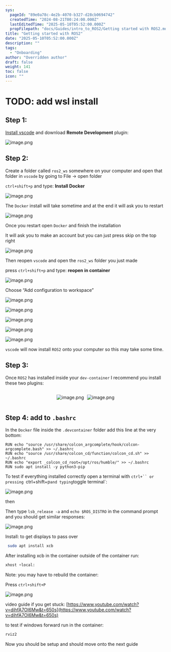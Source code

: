 ```yaml
---
sys:
  pageId: "89e0a78c-4e2b-4070-b327-d28cb0694742"
  createdTime: "2024-08-21T00:24:00.000Z"
  lastEditedTime: "2025-05-10T05:52:00.000Z"
  propFilepath: "docs/Guides/intro_to_ROS2/Getting started with ROS2.md"
title: "Getting started with ROS2"
date: "2025-05-10T05:52:00.000Z"
description: ""
tags:
  - "Onboarding"
author: "Overridden author"
draft: false
weight: 141
toc: false
icon: ""
---
```


# TODO: add wsl install

## Step 1:

[Install vscode](https://code.visualstudio.com/download) and download **Remote Development** plugin:

![image.png](https://prod-files-secure.s3.us-west-2.amazonaws.com/d518164a-d88e-44d1-a4ee-3adb3bd8bce0/efb52993-1881-4a40-b95e-6f020334f022/image.png?X-Amz-Algorithm=AWS4-HMAC-SHA256&X-Amz-Content-Sha256=UNSIGNED-PAYLOAD&X-Amz-Credential=ASIAZI2LB466RWSOBNFE%2F20250530%2Fus-west-2%2Fs3%2Faws4_request&X-Amz-Date=20250530T050953Z&X-Amz-Expires=3600&X-Amz-Security-Token=IQoJb3JpZ2luX2VjENT%2F%2F%2F%2F%2F%2F%2F%2F%2F%2FwEaCXVzLXdlc3QtMiJHMEUCIFivUjNTrCh8j299YGWwrw2MjlLpTl8BJSCRgntedhpzAiEAgLLOOaUBpgDcJI8YRve1b5NGSDAKO8wOBP33tyt2Nm4qiAQInf%2F%2F%2F%2F%2F%2F%2F%2F%2F%2FARAAGgw2Mzc0MjMxODM4MDUiDOc%2BKVWhJi6ffgDpGircA7jzuGJQ9%2FWRV6GZuCpkMN4K53UuPHCXc8uA46huK37Hla2u9%2FLhqI2BdYTtgicvTyQloQCKqp6uuG1PZqHWfASQnQyqMktO8nmTEGKGrwfSTFu3Em6uKFyKQ5tyN3WKLtHbUgwA0bQhCHSxygHwFgbv4JmRELUYjTyF4LOLDlibyuvmr%2BwCSBHie%2FzqolfUG6Dd%2BLhQcSZ2sjdqyL7LQI7b5l24IGtml%2BE6x%2BqBIsTgnSS3hBCReWZbtANBQ1HpgggJH0m5AAgKLVNpsEOKrxcvJp%2F0%2B7jsX2tUR0pO0uO3TFkiqKbIWV8jrFekkjyNOo7CrrhW0oisCXzLUabWyGCxUzG%2BxxgPcn9aHS3L8oGSxKqS4IuTFl%2ByiH1q46eKU%2FnFMGszgk3lw31TlHY1Tvw6ca9Etwl6eddbCCAdSL7Nkwrx0F8Yfz5gCCUcIbFSNmYVzirXLYN28srOuCfJiNVCcwrhY08fzKSrGKXT6jZWxQ3eXV9ugCVaFea1DZaPW5PMFh9jCdNhUzslo%2FZ0dFQ7uUTaD%2BWb7q3lbw2Lp7ngo5MYFdrIVco7STD0X2Wwf8gQVaq8fA%2FR4D1AbE0b8k6ujaONI1g64cjomyd6VJLZxr%2Bkd1anCaRWzBLZMMTd5MEGOqUBvTbWzEzq3vDyB3%2B8OCsZwub%2BK1wOOBiE8yvA8enIXZEnr%2B27n%2Ff3J4Gsq%2F9Kp9RfA%2B4JzXmgEdr61yBhBgiilXvLRv%2F1%2FqfszVLh2KpD0kg9T5C3w2UVzog3J2UQKeTr5e%2F%2BtTfNdhvwFaAcCeljZwUL3wU6kfMt438SUWKPFKyCfzPJVvsg4lyFDuSRD90VTtj1SD0ycDg9CXnCntU3s%2BdU6hR3&X-Amz-Signature=c7ed8e5cb9bad6137455f8d03ec9eaf3dbb730dd3a9936f53884e8a204b81979&X-Amz-SignedHeaders=host&x-id=GetObject)

## Step 2:

Create a folder called `ros2_ws` somewhere on your computer and open that folder in `vscode` by going to File → open folder 

`ctrl+shift+p` and type: **Install Docker**

![image.png](https://prod-files-secure.s3.us-west-2.amazonaws.com/d518164a-d88e-44d1-a4ee-3adb3bd8bce0/2269dc0e-1cd5-47ff-bceb-c04ad9b2eab0/image.png?X-Amz-Algorithm=AWS4-HMAC-SHA256&X-Amz-Content-Sha256=UNSIGNED-PAYLOAD&X-Amz-Credential=ASIAZI2LB466RWSOBNFE%2F20250530%2Fus-west-2%2Fs3%2Faws4_request&X-Amz-Date=20250530T050953Z&X-Amz-Expires=3600&X-Amz-Security-Token=IQoJb3JpZ2luX2VjENT%2F%2F%2F%2F%2F%2F%2F%2F%2F%2FwEaCXVzLXdlc3QtMiJHMEUCIFivUjNTrCh8j299YGWwrw2MjlLpTl8BJSCRgntedhpzAiEAgLLOOaUBpgDcJI8YRve1b5NGSDAKO8wOBP33tyt2Nm4qiAQInf%2F%2F%2F%2F%2F%2F%2F%2F%2F%2FARAAGgw2Mzc0MjMxODM4MDUiDOc%2BKVWhJi6ffgDpGircA7jzuGJQ9%2FWRV6GZuCpkMN4K53UuPHCXc8uA46huK37Hla2u9%2FLhqI2BdYTtgicvTyQloQCKqp6uuG1PZqHWfASQnQyqMktO8nmTEGKGrwfSTFu3Em6uKFyKQ5tyN3WKLtHbUgwA0bQhCHSxygHwFgbv4JmRELUYjTyF4LOLDlibyuvmr%2BwCSBHie%2FzqolfUG6Dd%2BLhQcSZ2sjdqyL7LQI7b5l24IGtml%2BE6x%2BqBIsTgnSS3hBCReWZbtANBQ1HpgggJH0m5AAgKLVNpsEOKrxcvJp%2F0%2B7jsX2tUR0pO0uO3TFkiqKbIWV8jrFekkjyNOo7CrrhW0oisCXzLUabWyGCxUzG%2BxxgPcn9aHS3L8oGSxKqS4IuTFl%2ByiH1q46eKU%2FnFMGszgk3lw31TlHY1Tvw6ca9Etwl6eddbCCAdSL7Nkwrx0F8Yfz5gCCUcIbFSNmYVzirXLYN28srOuCfJiNVCcwrhY08fzKSrGKXT6jZWxQ3eXV9ugCVaFea1DZaPW5PMFh9jCdNhUzslo%2FZ0dFQ7uUTaD%2BWb7q3lbw2Lp7ngo5MYFdrIVco7STD0X2Wwf8gQVaq8fA%2FR4D1AbE0b8k6ujaONI1g64cjomyd6VJLZxr%2Bkd1anCaRWzBLZMMTd5MEGOqUBvTbWzEzq3vDyB3%2B8OCsZwub%2BK1wOOBiE8yvA8enIXZEnr%2B27n%2Ff3J4Gsq%2F9Kp9RfA%2B4JzXmgEdr61yBhBgiilXvLRv%2F1%2FqfszVLh2KpD0kg9T5C3w2UVzog3J2UQKeTr5e%2F%2BtTfNdhvwFaAcCeljZwUL3wU6kfMt438SUWKPFKyCfzPJVvsg4lyFDuSRD90VTtj1SD0ycDg9CXnCntU3s%2BdU6hR3&X-Amz-Signature=3b60a1d2e9ec8f9f5760e70c6e2bd65fba42a1a5db65cbd30d516ea491a3da28&X-Amz-SignedHeaders=host&x-id=GetObject)

The `Docker` install will take sometime and at the end it will ask you to restart

![image.png](https://prod-files-secure.s3.us-west-2.amazonaws.com/d518164a-d88e-44d1-a4ee-3adb3bd8bce0/ed233f78-be33-4b1f-b89c-9c346c0e961e/image.png?X-Amz-Algorithm=AWS4-HMAC-SHA256&X-Amz-Content-Sha256=UNSIGNED-PAYLOAD&X-Amz-Credential=ASIAZI2LB466RWSOBNFE%2F20250530%2Fus-west-2%2Fs3%2Faws4_request&X-Amz-Date=20250530T050953Z&X-Amz-Expires=3600&X-Amz-Security-Token=IQoJb3JpZ2luX2VjENT%2F%2F%2F%2F%2F%2F%2F%2F%2F%2FwEaCXVzLXdlc3QtMiJHMEUCIFivUjNTrCh8j299YGWwrw2MjlLpTl8BJSCRgntedhpzAiEAgLLOOaUBpgDcJI8YRve1b5NGSDAKO8wOBP33tyt2Nm4qiAQInf%2F%2F%2F%2F%2F%2F%2F%2F%2F%2FARAAGgw2Mzc0MjMxODM4MDUiDOc%2BKVWhJi6ffgDpGircA7jzuGJQ9%2FWRV6GZuCpkMN4K53UuPHCXc8uA46huK37Hla2u9%2FLhqI2BdYTtgicvTyQloQCKqp6uuG1PZqHWfASQnQyqMktO8nmTEGKGrwfSTFu3Em6uKFyKQ5tyN3WKLtHbUgwA0bQhCHSxygHwFgbv4JmRELUYjTyF4LOLDlibyuvmr%2BwCSBHie%2FzqolfUG6Dd%2BLhQcSZ2sjdqyL7LQI7b5l24IGtml%2BE6x%2BqBIsTgnSS3hBCReWZbtANBQ1HpgggJH0m5AAgKLVNpsEOKrxcvJp%2F0%2B7jsX2tUR0pO0uO3TFkiqKbIWV8jrFekkjyNOo7CrrhW0oisCXzLUabWyGCxUzG%2BxxgPcn9aHS3L8oGSxKqS4IuTFl%2ByiH1q46eKU%2FnFMGszgk3lw31TlHY1Tvw6ca9Etwl6eddbCCAdSL7Nkwrx0F8Yfz5gCCUcIbFSNmYVzirXLYN28srOuCfJiNVCcwrhY08fzKSrGKXT6jZWxQ3eXV9ugCVaFea1DZaPW5PMFh9jCdNhUzslo%2FZ0dFQ7uUTaD%2BWb7q3lbw2Lp7ngo5MYFdrIVco7STD0X2Wwf8gQVaq8fA%2FR4D1AbE0b8k6ujaONI1g64cjomyd6VJLZxr%2Bkd1anCaRWzBLZMMTd5MEGOqUBvTbWzEzq3vDyB3%2B8OCsZwub%2BK1wOOBiE8yvA8enIXZEnr%2B27n%2Ff3J4Gsq%2F9Kp9RfA%2B4JzXmgEdr61yBhBgiilXvLRv%2F1%2FqfszVLh2KpD0kg9T5C3w2UVzog3J2UQKeTr5e%2F%2BtTfNdhvwFaAcCeljZwUL3wU6kfMt438SUWKPFKyCfzPJVvsg4lyFDuSRD90VTtj1SD0ycDg9CXnCntU3s%2BdU6hR3&X-Amz-Signature=36df03038ebb676d950cbc189c5adc70f8a0a17c85e2d195f6455dc569b8d5a2&X-Amz-SignedHeaders=host&x-id=GetObject)

Once you restart open `Docker` and finish the installation

It will ask you to make an account but you can just press skip on the top right

![image.png](https://prod-files-secure.s3.us-west-2.amazonaws.com/d518164a-d88e-44d1-a4ee-3adb3bd8bce0/21010ad9-1659-4fd9-9f59-9932a09b2a3d/image.png?X-Amz-Algorithm=AWS4-HMAC-SHA256&X-Amz-Content-Sha256=UNSIGNED-PAYLOAD&X-Amz-Credential=ASIAZI2LB466RWSOBNFE%2F20250530%2Fus-west-2%2Fs3%2Faws4_request&X-Amz-Date=20250530T050953Z&X-Amz-Expires=3600&X-Amz-Security-Token=IQoJb3JpZ2luX2VjENT%2F%2F%2F%2F%2F%2F%2F%2F%2F%2FwEaCXVzLXdlc3QtMiJHMEUCIFivUjNTrCh8j299YGWwrw2MjlLpTl8BJSCRgntedhpzAiEAgLLOOaUBpgDcJI8YRve1b5NGSDAKO8wOBP33tyt2Nm4qiAQInf%2F%2F%2F%2F%2F%2F%2F%2F%2F%2FARAAGgw2Mzc0MjMxODM4MDUiDOc%2BKVWhJi6ffgDpGircA7jzuGJQ9%2FWRV6GZuCpkMN4K53UuPHCXc8uA46huK37Hla2u9%2FLhqI2BdYTtgicvTyQloQCKqp6uuG1PZqHWfASQnQyqMktO8nmTEGKGrwfSTFu3Em6uKFyKQ5tyN3WKLtHbUgwA0bQhCHSxygHwFgbv4JmRELUYjTyF4LOLDlibyuvmr%2BwCSBHie%2FzqolfUG6Dd%2BLhQcSZ2sjdqyL7LQI7b5l24IGtml%2BE6x%2BqBIsTgnSS3hBCReWZbtANBQ1HpgggJH0m5AAgKLVNpsEOKrxcvJp%2F0%2B7jsX2tUR0pO0uO3TFkiqKbIWV8jrFekkjyNOo7CrrhW0oisCXzLUabWyGCxUzG%2BxxgPcn9aHS3L8oGSxKqS4IuTFl%2ByiH1q46eKU%2FnFMGszgk3lw31TlHY1Tvw6ca9Etwl6eddbCCAdSL7Nkwrx0F8Yfz5gCCUcIbFSNmYVzirXLYN28srOuCfJiNVCcwrhY08fzKSrGKXT6jZWxQ3eXV9ugCVaFea1DZaPW5PMFh9jCdNhUzslo%2FZ0dFQ7uUTaD%2BWb7q3lbw2Lp7ngo5MYFdrIVco7STD0X2Wwf8gQVaq8fA%2FR4D1AbE0b8k6ujaONI1g64cjomyd6VJLZxr%2Bkd1anCaRWzBLZMMTd5MEGOqUBvTbWzEzq3vDyB3%2B8OCsZwub%2BK1wOOBiE8yvA8enIXZEnr%2B27n%2Ff3J4Gsq%2F9Kp9RfA%2B4JzXmgEdr61yBhBgiilXvLRv%2F1%2FqfszVLh2KpD0kg9T5C3w2UVzog3J2UQKeTr5e%2F%2BtTfNdhvwFaAcCeljZwUL3wU6kfMt438SUWKPFKyCfzPJVvsg4lyFDuSRD90VTtj1SD0ycDg9CXnCntU3s%2BdU6hR3&X-Amz-Signature=6d8a96f2cb0316ae295777d236e16dac6048411f2790717867eddb5a0a0e0e6f&X-Amz-SignedHeaders=host&x-id=GetObject)

Then reopen `vscode` and open the `ros2_ws` folder you just made

press `ctrl+shift+p` and type: **reopen in container**

![image.png](https://prod-files-secure.s3.us-west-2.amazonaws.com/d518164a-d88e-44d1-a4ee-3adb3bd8bce0/4e93b8c2-41ad-488c-8095-c74205196118/image.png?X-Amz-Algorithm=AWS4-HMAC-SHA256&X-Amz-Content-Sha256=UNSIGNED-PAYLOAD&X-Amz-Credential=ASIAZI2LB466RWSOBNFE%2F20250530%2Fus-west-2%2Fs3%2Faws4_request&X-Amz-Date=20250530T050953Z&X-Amz-Expires=3600&X-Amz-Security-Token=IQoJb3JpZ2luX2VjENT%2F%2F%2F%2F%2F%2F%2F%2F%2F%2FwEaCXVzLXdlc3QtMiJHMEUCIFivUjNTrCh8j299YGWwrw2MjlLpTl8BJSCRgntedhpzAiEAgLLOOaUBpgDcJI8YRve1b5NGSDAKO8wOBP33tyt2Nm4qiAQInf%2F%2F%2F%2F%2F%2F%2F%2F%2F%2FARAAGgw2Mzc0MjMxODM4MDUiDOc%2BKVWhJi6ffgDpGircA7jzuGJQ9%2FWRV6GZuCpkMN4K53UuPHCXc8uA46huK37Hla2u9%2FLhqI2BdYTtgicvTyQloQCKqp6uuG1PZqHWfASQnQyqMktO8nmTEGKGrwfSTFu3Em6uKFyKQ5tyN3WKLtHbUgwA0bQhCHSxygHwFgbv4JmRELUYjTyF4LOLDlibyuvmr%2BwCSBHie%2FzqolfUG6Dd%2BLhQcSZ2sjdqyL7LQI7b5l24IGtml%2BE6x%2BqBIsTgnSS3hBCReWZbtANBQ1HpgggJH0m5AAgKLVNpsEOKrxcvJp%2F0%2B7jsX2tUR0pO0uO3TFkiqKbIWV8jrFekkjyNOo7CrrhW0oisCXzLUabWyGCxUzG%2BxxgPcn9aHS3L8oGSxKqS4IuTFl%2ByiH1q46eKU%2FnFMGszgk3lw31TlHY1Tvw6ca9Etwl6eddbCCAdSL7Nkwrx0F8Yfz5gCCUcIbFSNmYVzirXLYN28srOuCfJiNVCcwrhY08fzKSrGKXT6jZWxQ3eXV9ugCVaFea1DZaPW5PMFh9jCdNhUzslo%2FZ0dFQ7uUTaD%2BWb7q3lbw2Lp7ngo5MYFdrIVco7STD0X2Wwf8gQVaq8fA%2FR4D1AbE0b8k6ujaONI1g64cjomyd6VJLZxr%2Bkd1anCaRWzBLZMMTd5MEGOqUBvTbWzEzq3vDyB3%2B8OCsZwub%2BK1wOOBiE8yvA8enIXZEnr%2B27n%2Ff3J4Gsq%2F9Kp9RfA%2B4JzXmgEdr61yBhBgiilXvLRv%2F1%2FqfszVLh2KpD0kg9T5C3w2UVzog3J2UQKeTr5e%2F%2BtTfNdhvwFaAcCeljZwUL3wU6kfMt438SUWKPFKyCfzPJVvsg4lyFDuSRD90VTtj1SD0ycDg9CXnCntU3s%2BdU6hR3&X-Amz-Signature=e279a81770286abe97cc2b9076a915a75232c5602109aa70531b03761a601386&X-Amz-SignedHeaders=host&x-id=GetObject)

Choose “Add configuration to workspace”

![image.png](https://prod-files-secure.s3.us-west-2.amazonaws.com/d518164a-d88e-44d1-a4ee-3adb3bd8bce0/9560b282-5060-4989-ba37-97e7b2c22476/image.png?X-Amz-Algorithm=AWS4-HMAC-SHA256&X-Amz-Content-Sha256=UNSIGNED-PAYLOAD&X-Amz-Credential=ASIAZI2LB466RWSOBNFE%2F20250530%2Fus-west-2%2Fs3%2Faws4_request&X-Amz-Date=20250530T050953Z&X-Amz-Expires=3600&X-Amz-Security-Token=IQoJb3JpZ2luX2VjENT%2F%2F%2F%2F%2F%2F%2F%2F%2F%2FwEaCXVzLXdlc3QtMiJHMEUCIFivUjNTrCh8j299YGWwrw2MjlLpTl8BJSCRgntedhpzAiEAgLLOOaUBpgDcJI8YRve1b5NGSDAKO8wOBP33tyt2Nm4qiAQInf%2F%2F%2F%2F%2F%2F%2F%2F%2F%2FARAAGgw2Mzc0MjMxODM4MDUiDOc%2BKVWhJi6ffgDpGircA7jzuGJQ9%2FWRV6GZuCpkMN4K53UuPHCXc8uA46huK37Hla2u9%2FLhqI2BdYTtgicvTyQloQCKqp6uuG1PZqHWfASQnQyqMktO8nmTEGKGrwfSTFu3Em6uKFyKQ5tyN3WKLtHbUgwA0bQhCHSxygHwFgbv4JmRELUYjTyF4LOLDlibyuvmr%2BwCSBHie%2FzqolfUG6Dd%2BLhQcSZ2sjdqyL7LQI7b5l24IGtml%2BE6x%2BqBIsTgnSS3hBCReWZbtANBQ1HpgggJH0m5AAgKLVNpsEOKrxcvJp%2F0%2B7jsX2tUR0pO0uO3TFkiqKbIWV8jrFekkjyNOo7CrrhW0oisCXzLUabWyGCxUzG%2BxxgPcn9aHS3L8oGSxKqS4IuTFl%2ByiH1q46eKU%2FnFMGszgk3lw31TlHY1Tvw6ca9Etwl6eddbCCAdSL7Nkwrx0F8Yfz5gCCUcIbFSNmYVzirXLYN28srOuCfJiNVCcwrhY08fzKSrGKXT6jZWxQ3eXV9ugCVaFea1DZaPW5PMFh9jCdNhUzslo%2FZ0dFQ7uUTaD%2BWb7q3lbw2Lp7ngo5MYFdrIVco7STD0X2Wwf8gQVaq8fA%2FR4D1AbE0b8k6ujaONI1g64cjomyd6VJLZxr%2Bkd1anCaRWzBLZMMTd5MEGOqUBvTbWzEzq3vDyB3%2B8OCsZwub%2BK1wOOBiE8yvA8enIXZEnr%2B27n%2Ff3J4Gsq%2F9Kp9RfA%2B4JzXmgEdr61yBhBgiilXvLRv%2F1%2FqfszVLh2KpD0kg9T5C3w2UVzog3J2UQKeTr5e%2F%2BtTfNdhvwFaAcCeljZwUL3wU6kfMt438SUWKPFKyCfzPJVvsg4lyFDuSRD90VTtj1SD0ycDg9CXnCntU3s%2BdU6hR3&X-Amz-Signature=7b88f282e517a899985018d3dda0e4fc01f7358c18067466a116d91a4926ce89&X-Amz-SignedHeaders=host&x-id=GetObject)

![image.png](https://prod-files-secure.s3.us-west-2.amazonaws.com/d518164a-d88e-44d1-a4ee-3adb3bd8bce0/2ee63f81-886b-48e8-a553-dc6e5eac99e4/image.png?X-Amz-Algorithm=AWS4-HMAC-SHA256&X-Amz-Content-Sha256=UNSIGNED-PAYLOAD&X-Amz-Credential=ASIAZI2LB466RWSOBNFE%2F20250530%2Fus-west-2%2Fs3%2Faws4_request&X-Amz-Date=20250530T050953Z&X-Amz-Expires=3600&X-Amz-Security-Token=IQoJb3JpZ2luX2VjENT%2F%2F%2F%2F%2F%2F%2F%2F%2F%2FwEaCXVzLXdlc3QtMiJHMEUCIFivUjNTrCh8j299YGWwrw2MjlLpTl8BJSCRgntedhpzAiEAgLLOOaUBpgDcJI8YRve1b5NGSDAKO8wOBP33tyt2Nm4qiAQInf%2F%2F%2F%2F%2F%2F%2F%2F%2F%2FARAAGgw2Mzc0MjMxODM4MDUiDOc%2BKVWhJi6ffgDpGircA7jzuGJQ9%2FWRV6GZuCpkMN4K53UuPHCXc8uA46huK37Hla2u9%2FLhqI2BdYTtgicvTyQloQCKqp6uuG1PZqHWfASQnQyqMktO8nmTEGKGrwfSTFu3Em6uKFyKQ5tyN3WKLtHbUgwA0bQhCHSxygHwFgbv4JmRELUYjTyF4LOLDlibyuvmr%2BwCSBHie%2FzqolfUG6Dd%2BLhQcSZ2sjdqyL7LQI7b5l24IGtml%2BE6x%2BqBIsTgnSS3hBCReWZbtANBQ1HpgggJH0m5AAgKLVNpsEOKrxcvJp%2F0%2B7jsX2tUR0pO0uO3TFkiqKbIWV8jrFekkjyNOo7CrrhW0oisCXzLUabWyGCxUzG%2BxxgPcn9aHS3L8oGSxKqS4IuTFl%2ByiH1q46eKU%2FnFMGszgk3lw31TlHY1Tvw6ca9Etwl6eddbCCAdSL7Nkwrx0F8Yfz5gCCUcIbFSNmYVzirXLYN28srOuCfJiNVCcwrhY08fzKSrGKXT6jZWxQ3eXV9ugCVaFea1DZaPW5PMFh9jCdNhUzslo%2FZ0dFQ7uUTaD%2BWb7q3lbw2Lp7ngo5MYFdrIVco7STD0X2Wwf8gQVaq8fA%2FR4D1AbE0b8k6ujaONI1g64cjomyd6VJLZxr%2Bkd1anCaRWzBLZMMTd5MEGOqUBvTbWzEzq3vDyB3%2B8OCsZwub%2BK1wOOBiE8yvA8enIXZEnr%2B27n%2Ff3J4Gsq%2F9Kp9RfA%2B4JzXmgEdr61yBhBgiilXvLRv%2F1%2FqfszVLh2KpD0kg9T5C3w2UVzog3J2UQKeTr5e%2F%2BtTfNdhvwFaAcCeljZwUL3wU6kfMt438SUWKPFKyCfzPJVvsg4lyFDuSRD90VTtj1SD0ycDg9CXnCntU3s%2BdU6hR3&X-Amz-Signature=b7c3e80f3c53f3a0b1f37e366e1069dc8e25d9239dfe5de92853d3aaf434178f&X-Amz-SignedHeaders=host&x-id=GetObject)

![image.png](https://prod-files-secure.s3.us-west-2.amazonaws.com/d518164a-d88e-44d1-a4ee-3adb3bd8bce0/ae1580b2-b048-407e-aed9-b584224a7a04/image.png?X-Amz-Algorithm=AWS4-HMAC-SHA256&X-Amz-Content-Sha256=UNSIGNED-PAYLOAD&X-Amz-Credential=ASIAZI2LB466RWSOBNFE%2F20250530%2Fus-west-2%2Fs3%2Faws4_request&X-Amz-Date=20250530T050953Z&X-Amz-Expires=3600&X-Amz-Security-Token=IQoJb3JpZ2luX2VjENT%2F%2F%2F%2F%2F%2F%2F%2F%2F%2FwEaCXVzLXdlc3QtMiJHMEUCIFivUjNTrCh8j299YGWwrw2MjlLpTl8BJSCRgntedhpzAiEAgLLOOaUBpgDcJI8YRve1b5NGSDAKO8wOBP33tyt2Nm4qiAQInf%2F%2F%2F%2F%2F%2F%2F%2F%2F%2FARAAGgw2Mzc0MjMxODM4MDUiDOc%2BKVWhJi6ffgDpGircA7jzuGJQ9%2FWRV6GZuCpkMN4K53UuPHCXc8uA46huK37Hla2u9%2FLhqI2BdYTtgicvTyQloQCKqp6uuG1PZqHWfASQnQyqMktO8nmTEGKGrwfSTFu3Em6uKFyKQ5tyN3WKLtHbUgwA0bQhCHSxygHwFgbv4JmRELUYjTyF4LOLDlibyuvmr%2BwCSBHie%2FzqolfUG6Dd%2BLhQcSZ2sjdqyL7LQI7b5l24IGtml%2BE6x%2BqBIsTgnSS3hBCReWZbtANBQ1HpgggJH0m5AAgKLVNpsEOKrxcvJp%2F0%2B7jsX2tUR0pO0uO3TFkiqKbIWV8jrFekkjyNOo7CrrhW0oisCXzLUabWyGCxUzG%2BxxgPcn9aHS3L8oGSxKqS4IuTFl%2ByiH1q46eKU%2FnFMGszgk3lw31TlHY1Tvw6ca9Etwl6eddbCCAdSL7Nkwrx0F8Yfz5gCCUcIbFSNmYVzirXLYN28srOuCfJiNVCcwrhY08fzKSrGKXT6jZWxQ3eXV9ugCVaFea1DZaPW5PMFh9jCdNhUzslo%2FZ0dFQ7uUTaD%2BWb7q3lbw2Lp7ngo5MYFdrIVco7STD0X2Wwf8gQVaq8fA%2FR4D1AbE0b8k6ujaONI1g64cjomyd6VJLZxr%2Bkd1anCaRWzBLZMMTd5MEGOqUBvTbWzEzq3vDyB3%2B8OCsZwub%2BK1wOOBiE8yvA8enIXZEnr%2B27n%2Ff3J4Gsq%2F9Kp9RfA%2B4JzXmgEdr61yBhBgiilXvLRv%2F1%2FqfszVLh2KpD0kg9T5C3w2UVzog3J2UQKeTr5e%2F%2BtTfNdhvwFaAcCeljZwUL3wU6kfMt438SUWKPFKyCfzPJVvsg4lyFDuSRD90VTtj1SD0ycDg9CXnCntU3s%2BdU6hR3&X-Amz-Signature=7fe73c5c9ad143a54f24e2a3e7614c2f4c7c26efa67a29132364e7795680e12d&X-Amz-SignedHeaders=host&x-id=GetObject)

![image.png](https://prod-files-secure.s3.us-west-2.amazonaws.com/d518164a-d88e-44d1-a4ee-3adb3bd8bce0/53255b28-f75e-430f-b9e3-c0ac8577e42b/image.png?X-Amz-Algorithm=AWS4-HMAC-SHA256&X-Amz-Content-Sha256=UNSIGNED-PAYLOAD&X-Amz-Credential=ASIAZI2LB466RWSOBNFE%2F20250530%2Fus-west-2%2Fs3%2Faws4_request&X-Amz-Date=20250530T050953Z&X-Amz-Expires=3600&X-Amz-Security-Token=IQoJb3JpZ2luX2VjENT%2F%2F%2F%2F%2F%2F%2F%2F%2F%2FwEaCXVzLXdlc3QtMiJHMEUCIFivUjNTrCh8j299YGWwrw2MjlLpTl8BJSCRgntedhpzAiEAgLLOOaUBpgDcJI8YRve1b5NGSDAKO8wOBP33tyt2Nm4qiAQInf%2F%2F%2F%2F%2F%2F%2F%2F%2F%2FARAAGgw2Mzc0MjMxODM4MDUiDOc%2BKVWhJi6ffgDpGircA7jzuGJQ9%2FWRV6GZuCpkMN4K53UuPHCXc8uA46huK37Hla2u9%2FLhqI2BdYTtgicvTyQloQCKqp6uuG1PZqHWfASQnQyqMktO8nmTEGKGrwfSTFu3Em6uKFyKQ5tyN3WKLtHbUgwA0bQhCHSxygHwFgbv4JmRELUYjTyF4LOLDlibyuvmr%2BwCSBHie%2FzqolfUG6Dd%2BLhQcSZ2sjdqyL7LQI7b5l24IGtml%2BE6x%2BqBIsTgnSS3hBCReWZbtANBQ1HpgggJH0m5AAgKLVNpsEOKrxcvJp%2F0%2B7jsX2tUR0pO0uO3TFkiqKbIWV8jrFekkjyNOo7CrrhW0oisCXzLUabWyGCxUzG%2BxxgPcn9aHS3L8oGSxKqS4IuTFl%2ByiH1q46eKU%2FnFMGszgk3lw31TlHY1Tvw6ca9Etwl6eddbCCAdSL7Nkwrx0F8Yfz5gCCUcIbFSNmYVzirXLYN28srOuCfJiNVCcwrhY08fzKSrGKXT6jZWxQ3eXV9ugCVaFea1DZaPW5PMFh9jCdNhUzslo%2FZ0dFQ7uUTaD%2BWb7q3lbw2Lp7ngo5MYFdrIVco7STD0X2Wwf8gQVaq8fA%2FR4D1AbE0b8k6ujaONI1g64cjomyd6VJLZxr%2Bkd1anCaRWzBLZMMTd5MEGOqUBvTbWzEzq3vDyB3%2B8OCsZwub%2BK1wOOBiE8yvA8enIXZEnr%2B27n%2Ff3J4Gsq%2F9Kp9RfA%2B4JzXmgEdr61yBhBgiilXvLRv%2F1%2FqfszVLh2KpD0kg9T5C3w2UVzog3J2UQKeTr5e%2F%2BtTfNdhvwFaAcCeljZwUL3wU6kfMt438SUWKPFKyCfzPJVvsg4lyFDuSRD90VTtj1SD0ycDg9CXnCntU3s%2BdU6hR3&X-Amz-Signature=3f1463ae686ac9955cc6ac8dc2d0a7f09bb3232e6cf3ae10fd4f92b620ded235&X-Amz-SignedHeaders=host&x-id=GetObject)

![image.png](https://prod-files-secure.s3.us-west-2.amazonaws.com/d518164a-d88e-44d1-a4ee-3adb3bd8bce0/7c562767-5af9-4ffb-97d1-327bcdf4ee00/image.png?X-Amz-Algorithm=AWS4-HMAC-SHA256&X-Amz-Content-Sha256=UNSIGNED-PAYLOAD&X-Amz-Credential=ASIAZI2LB466RWSOBNFE%2F20250530%2Fus-west-2%2Fs3%2Faws4_request&X-Amz-Date=20250530T050953Z&X-Amz-Expires=3600&X-Amz-Security-Token=IQoJb3JpZ2luX2VjENT%2F%2F%2F%2F%2F%2F%2F%2F%2F%2FwEaCXVzLXdlc3QtMiJHMEUCIFivUjNTrCh8j299YGWwrw2MjlLpTl8BJSCRgntedhpzAiEAgLLOOaUBpgDcJI8YRve1b5NGSDAKO8wOBP33tyt2Nm4qiAQInf%2F%2F%2F%2F%2F%2F%2F%2F%2F%2FARAAGgw2Mzc0MjMxODM4MDUiDOc%2BKVWhJi6ffgDpGircA7jzuGJQ9%2FWRV6GZuCpkMN4K53UuPHCXc8uA46huK37Hla2u9%2FLhqI2BdYTtgicvTyQloQCKqp6uuG1PZqHWfASQnQyqMktO8nmTEGKGrwfSTFu3Em6uKFyKQ5tyN3WKLtHbUgwA0bQhCHSxygHwFgbv4JmRELUYjTyF4LOLDlibyuvmr%2BwCSBHie%2FzqolfUG6Dd%2BLhQcSZ2sjdqyL7LQI7b5l24IGtml%2BE6x%2BqBIsTgnSS3hBCReWZbtANBQ1HpgggJH0m5AAgKLVNpsEOKrxcvJp%2F0%2B7jsX2tUR0pO0uO3TFkiqKbIWV8jrFekkjyNOo7CrrhW0oisCXzLUabWyGCxUzG%2BxxgPcn9aHS3L8oGSxKqS4IuTFl%2ByiH1q46eKU%2FnFMGszgk3lw31TlHY1Tvw6ca9Etwl6eddbCCAdSL7Nkwrx0F8Yfz5gCCUcIbFSNmYVzirXLYN28srOuCfJiNVCcwrhY08fzKSrGKXT6jZWxQ3eXV9ugCVaFea1DZaPW5PMFh9jCdNhUzslo%2FZ0dFQ7uUTaD%2BWb7q3lbw2Lp7ngo5MYFdrIVco7STD0X2Wwf8gQVaq8fA%2FR4D1AbE0b8k6ujaONI1g64cjomyd6VJLZxr%2Bkd1anCaRWzBLZMMTd5MEGOqUBvTbWzEzq3vDyB3%2B8OCsZwub%2BK1wOOBiE8yvA8enIXZEnr%2B27n%2Ff3J4Gsq%2F9Kp9RfA%2B4JzXmgEdr61yBhBgiilXvLRv%2F1%2FqfszVLh2KpD0kg9T5C3w2UVzog3J2UQKeTr5e%2F%2BtTfNdhvwFaAcCeljZwUL3wU6kfMt438SUWKPFKyCfzPJVvsg4lyFDuSRD90VTtj1SD0ycDg9CXnCntU3s%2BdU6hR3&X-Amz-Signature=b3d4f078b7a183d14eff57afc2c92a24002c492278d1c9a20d58885545846c5a&X-Amz-SignedHeaders=host&x-id=GetObject)

`vscode` will now install `ROS2` onto your computer so this may take some time.

## Step 3:

Once `ROS2` has installed inside your `dev-container` I recommend you install these two plugins:

<div style="display: flex;flex-direction: row; column-gap:10px; max-width: 630px;justify-content: center;">
<div>

![image.png](https://prod-files-secure.s3.us-west-2.amazonaws.com/d518164a-d88e-44d1-a4ee-3adb3bd8bce0/3fc3d550-5a54-4ba1-ba6b-faa01cdb7369/image.png?X-Amz-Algorithm=AWS4-HMAC-SHA256&X-Amz-Content-Sha256=UNSIGNED-PAYLOAD&X-Amz-Credential=ASIAZI2LB466Y6UN4FFD%2F20250530%2Fus-west-2%2Fs3%2Faws4_request&X-Amz-Date=20250530T050954Z&X-Amz-Expires=3600&X-Amz-Security-Token=IQoJb3JpZ2luX2VjENT%2F%2F%2F%2F%2F%2F%2F%2F%2F%2FwEaCXVzLXdlc3QtMiJHMEUCIQDqdUgkMfXCWhTtvOU%2B%2FlgI5n30Sjr3MOHDAxEZBdoT0wIgFUyOFRI3cMkFnVNPeMaLwxDly0JvXAT9bzsBShG7e4YqiAQInf%2F%2F%2F%2F%2F%2F%2F%2F%2F%2FARAAGgw2Mzc0MjMxODM4MDUiDHoBDAAh%2For%2BjUUUNircA2BcblnbKQh5bUHOf39Nsoj4b9qLVsHIFdfyYbzDLEXRFwzux6kv4lcL%2FaAQfwS26Lo5pgkGJcRyxMnaiU%2BYpYYnBBNI5KWkrINa7I9DiJCe5QkyLrHlFbNdKmJVjpBzT%2BUYmNYVlMYgFxqBV4rXxd5FGb%2F9UAvMS5IM1iBnGJH8lIHCySy8W1iqhLGwzPF0%2B7VRCNQm5GwRE24V0sdN6P3fv%2BCxIG6LnAGJWsnyGodfIf4TamndBUW6B7%2F5i%2Flj4sZ3RChdYG8WcknLKoiw0%2B7FTgbwiyqCdCIMq4Ng4mIyWP8sQycqcXkJZjv5VvRahHiY%2BAOJQvRn%2Fh%2BbnuUFgf%2FJEcFBP%2BtWnjYZi%2BDSaWIN9n7EBEg9MFnYrH2cVM%2Fzx3cCKPtYBBrRqGxJM67oEj2ImUTtayjzCEaQLja3M%2FDCkwluxDyBKF24Rv9FZUA6WzI65dS%2FMadmK%2FTc9a2%2BpRHK%2FV3cvvf2vChQVgRMKPfEHiyBuPbeOrBw2FdxckskWeneTTKB5mPLU1aHyyXQ6Ta39Mv%2FhNLBa0Qcj4icGQ7GCEbq7s%2F6q%2FLPxZK6ynrnV96sJwdSH9SDQiDl2fMcvFROMsqZ%2BgsU0QnXicqLgYBmkWpCHAfNRqgk%2BdnJMNDe5MEGOqUB3dx%2B4zz2TENd7mGhR9mal7kL2E%2BboqY3QsCjCPY%2BIHH6hYzjnADk09yxsCaGMJj0BNKS8KYEsjrPgj%2BfY8HjzEre%2FsgJCedZrA9rvo9ogsr%2BGloHeo6pNRvXzgam5ucDbehq4EnnNJ6EN0WMO%2B3sD2AKQ%2BDOT5l4lP4ztNclhEBn3qNr82DiifwTd6LS9yiL3ZbQVUtZa8PEsP1mSgBNGPR0Q0fG&X-Amz-Signature=67cea95659eb186500211b2e87a64043ab088dd7cf8a7d569e438690adc5e35b&X-Amz-SignedHeaders=host&x-id=GetObject)

</div>
<div>

![image.png](https://prod-files-secure.s3.us-west-2.amazonaws.com/d518164a-d88e-44d1-a4ee-3adb3bd8bce0/d994cc66-13c2-4093-a5a3-f84cf4601a82/image.png?X-Amz-Algorithm=AWS4-HMAC-SHA256&X-Amz-Content-Sha256=UNSIGNED-PAYLOAD&X-Amz-Credential=ASIAZI2LB466XYVSQNJH%2F20250530%2Fus-west-2%2Fs3%2Faws4_request&X-Amz-Date=20250530T050954Z&X-Amz-Expires=3600&X-Amz-Security-Token=IQoJb3JpZ2luX2VjENT%2F%2F%2F%2F%2F%2F%2F%2F%2F%2FwEaCXVzLXdlc3QtMiJHMEUCIBk%2B2he5TZ%2FTi%2FoFWz6jujIrnL6aDJQj7%2Fg2oG5n4M6mAiEAvWgseM09jh80SKwd3OMSxm1G5Y8IUNwLsckC4%2BKYllUqiAQInf%2F%2F%2F%2F%2F%2F%2F%2F%2F%2FARAAGgw2Mzc0MjMxODM4MDUiDA%2BYVBR3xTV%2BwzrVMSrcA6L0s7FwClV996kGF7yjBGt%2FPqUIbwbEYw1jpcaXTaQrXY8QL%2B4%2FplUCSkE1aUS2v3lu%2FqGJx8QbtIl17wLq%2BQEzLdejkGpNBDHsgT0C4LzBUAQ3iaPNwei3ULL6fIwqUIcVUnoNNjvSgHFSxx%2Fjsu7sl8SDfLkagaO%2B7XaLGvkFZhxmL2DEWdgFsJPgOegH9fUp1Q9qBlSf2jRDI18Q8M%2FPDv2F3g%2Fb1braRupXt4C2USeyJz6cAU782mNnJC0N%2BXrAlATNLB6EsUeVqFdSqIQgx7oyOeAWxh1vgNT5jKMWnythdDHYeRn7QBqt%2Bcd8GJjuQCoNl3dMQgWaxGZoLMklm%2F3h36N0MtXgRscgUqbsbsJltwRje6%2FqNOE50BsssgqConG1V12Fn3CAUPHq4%2FGv6KRB61WefYCRkA6ShAfyqz%2Bz4Aoo4PsUnBBOWbWmGHeW7bpQnOnIkO3YXGXDDm4d4EOlFoW%2FrcXtEe3uU9MDu9AB9k0Pn6q4Z1y%2BsEQBIqMFkABjSIWHx19MmcdyDBltl1MOsdFHxfZF7Lce33J2r66O7ggkEC0QmMnafrmVsP4wkQPZboxMu6L49XOFwyIU%2FHyuoucepcbuBKSWYEye2%2FdhB87A1C9bOdEtMKTe5MEGOqUBPkAKI9Vnhy6ChXVKh26o%2BcoRTJ37kJRRdQuG1UlIo5PHfETivU%2BR6k7G8i8ueejiPqJxfXJWkmM5eLUs68EMOv%2F%2BNc4LT%2BFuPHNSV86eoYdiiI9WrqL0bI8u0tRMzSSt9U7QcqJtB%2F%2B3KJlzqLfX86caDe7eh7e%2F%2FNTAQaWHpwt7Zyy%2BWHPjlR%2Be%2FnvmrPyywH7MTMrDzrPxw5DLeTkQDLqgq0GI&X-Amz-Signature=e84fa0ece60d08dc476ea9609c7979c4123052c8f2d0ec454a26d5fb49bf0d6f&X-Amz-SignedHeaders=host&x-id=GetObject)

</div>
</div>

## Step 4: add to `.bashrc`

In the `Docker` file inside the `.devcontainer` folder add this line at the very bottom: 

```docker
RUN echo "source /usr/share/colcon_argcomplete/hook/colcon-argcomplete.bash" >> ~/.bashrc
RUN echo "source /usr/share/colcon_cd/function/colcon_cd.sh" >> ~/.bashrc
RUN echo "export _colcon_cd_root=/opt/ros/humble/" >> ~/.bashrc
RUN sudo apt install -y python3-pip 
```

To test if everything installed correctly open a terminal with `ctrl+`` or pressing `ctrl+shift+p` and typing `toggle terminal`:

![image.png](https://prod-files-secure.s3.us-west-2.amazonaws.com/d518164a-d88e-44d1-a4ee-3adb3bd8bce0/6a4943d8-b04e-4c02-9a58-775f3384d1a5/image.png?X-Amz-Algorithm=AWS4-HMAC-SHA256&X-Amz-Content-Sha256=UNSIGNED-PAYLOAD&X-Amz-Credential=ASIAZI2LB466RWSOBNFE%2F20250530%2Fus-west-2%2Fs3%2Faws4_request&X-Amz-Date=20250530T050953Z&X-Amz-Expires=3600&X-Amz-Security-Token=IQoJb3JpZ2luX2VjENT%2F%2F%2F%2F%2F%2F%2F%2F%2F%2FwEaCXVzLXdlc3QtMiJHMEUCIFivUjNTrCh8j299YGWwrw2MjlLpTl8BJSCRgntedhpzAiEAgLLOOaUBpgDcJI8YRve1b5NGSDAKO8wOBP33tyt2Nm4qiAQInf%2F%2F%2F%2F%2F%2F%2F%2F%2F%2FARAAGgw2Mzc0MjMxODM4MDUiDOc%2BKVWhJi6ffgDpGircA7jzuGJQ9%2FWRV6GZuCpkMN4K53UuPHCXc8uA46huK37Hla2u9%2FLhqI2BdYTtgicvTyQloQCKqp6uuG1PZqHWfASQnQyqMktO8nmTEGKGrwfSTFu3Em6uKFyKQ5tyN3WKLtHbUgwA0bQhCHSxygHwFgbv4JmRELUYjTyF4LOLDlibyuvmr%2BwCSBHie%2FzqolfUG6Dd%2BLhQcSZ2sjdqyL7LQI7b5l24IGtml%2BE6x%2BqBIsTgnSS3hBCReWZbtANBQ1HpgggJH0m5AAgKLVNpsEOKrxcvJp%2F0%2B7jsX2tUR0pO0uO3TFkiqKbIWV8jrFekkjyNOo7CrrhW0oisCXzLUabWyGCxUzG%2BxxgPcn9aHS3L8oGSxKqS4IuTFl%2ByiH1q46eKU%2FnFMGszgk3lw31TlHY1Tvw6ca9Etwl6eddbCCAdSL7Nkwrx0F8Yfz5gCCUcIbFSNmYVzirXLYN28srOuCfJiNVCcwrhY08fzKSrGKXT6jZWxQ3eXV9ugCVaFea1DZaPW5PMFh9jCdNhUzslo%2FZ0dFQ7uUTaD%2BWb7q3lbw2Lp7ngo5MYFdrIVco7STD0X2Wwf8gQVaq8fA%2FR4D1AbE0b8k6ujaONI1g64cjomyd6VJLZxr%2Bkd1anCaRWzBLZMMTd5MEGOqUBvTbWzEzq3vDyB3%2B8OCsZwub%2BK1wOOBiE8yvA8enIXZEnr%2B27n%2Ff3J4Gsq%2F9Kp9RfA%2B4JzXmgEdr61yBhBgiilXvLRv%2F1%2FqfszVLh2KpD0kg9T5C3w2UVzog3J2UQKeTr5e%2F%2BtTfNdhvwFaAcCeljZwUL3wU6kfMt438SUWKPFKyCfzPJVvsg4lyFDuSRD90VTtj1SD0ycDg9CXnCntU3s%2BdU6hR3&X-Amz-Signature=108f4f844e9a1f4a74a528e0d478e3b587c6d1ece191a12fd6a705c671a0820c&X-Amz-SignedHeaders=host&x-id=GetObject)

then 

Then type `lsb_release -a` and `echo $ROS_DISTRO` in the command prompt and you should get similar responses:

![image.png](https://prod-files-secure.s3.us-west-2.amazonaws.com/d518164a-d88e-44d1-a4ee-3adb3bd8bce0/3e635dec-a805-4e85-8b9e-d000e5b71a4e/image.png?X-Amz-Algorithm=AWS4-HMAC-SHA256&X-Amz-Content-Sha256=UNSIGNED-PAYLOAD&X-Amz-Credential=ASIAZI2LB466RWSOBNFE%2F20250530%2Fus-west-2%2Fs3%2Faws4_request&X-Amz-Date=20250530T050953Z&X-Amz-Expires=3600&X-Amz-Security-Token=IQoJb3JpZ2luX2VjENT%2F%2F%2F%2F%2F%2F%2F%2F%2F%2FwEaCXVzLXdlc3QtMiJHMEUCIFivUjNTrCh8j299YGWwrw2MjlLpTl8BJSCRgntedhpzAiEAgLLOOaUBpgDcJI8YRve1b5NGSDAKO8wOBP33tyt2Nm4qiAQInf%2F%2F%2F%2F%2F%2F%2F%2F%2F%2FARAAGgw2Mzc0MjMxODM4MDUiDOc%2BKVWhJi6ffgDpGircA7jzuGJQ9%2FWRV6GZuCpkMN4K53UuPHCXc8uA46huK37Hla2u9%2FLhqI2BdYTtgicvTyQloQCKqp6uuG1PZqHWfASQnQyqMktO8nmTEGKGrwfSTFu3Em6uKFyKQ5tyN3WKLtHbUgwA0bQhCHSxygHwFgbv4JmRELUYjTyF4LOLDlibyuvmr%2BwCSBHie%2FzqolfUG6Dd%2BLhQcSZ2sjdqyL7LQI7b5l24IGtml%2BE6x%2BqBIsTgnSS3hBCReWZbtANBQ1HpgggJH0m5AAgKLVNpsEOKrxcvJp%2F0%2B7jsX2tUR0pO0uO3TFkiqKbIWV8jrFekkjyNOo7CrrhW0oisCXzLUabWyGCxUzG%2BxxgPcn9aHS3L8oGSxKqS4IuTFl%2ByiH1q46eKU%2FnFMGszgk3lw31TlHY1Tvw6ca9Etwl6eddbCCAdSL7Nkwrx0F8Yfz5gCCUcIbFSNmYVzirXLYN28srOuCfJiNVCcwrhY08fzKSrGKXT6jZWxQ3eXV9ugCVaFea1DZaPW5PMFh9jCdNhUzslo%2FZ0dFQ7uUTaD%2BWb7q3lbw2Lp7ngo5MYFdrIVco7STD0X2Wwf8gQVaq8fA%2FR4D1AbE0b8k6ujaONI1g64cjomyd6VJLZxr%2Bkd1anCaRWzBLZMMTd5MEGOqUBvTbWzEzq3vDyB3%2B8OCsZwub%2BK1wOOBiE8yvA8enIXZEnr%2B27n%2Ff3J4Gsq%2F9Kp9RfA%2B4JzXmgEdr61yBhBgiilXvLRv%2F1%2FqfszVLh2KpD0kg9T5C3w2UVzog3J2UQKeTr5e%2F%2BtTfNdhvwFaAcCeljZwUL3wU6kfMt438SUWKPFKyCfzPJVvsg4lyFDuSRD90VTtj1SD0ycDg9CXnCntU3s%2BdU6hR3&X-Amz-Signature=5658939a28505900b4f2d8554b7ff7388ef4f8454e7bd7db7f2be357b6d64ea5&X-Amz-SignedHeaders=host&x-id=GetObject)

Install:  to get displays to pass over

```bash
 sudo apt install xcb
```

After installing xcb in the container outside of the container run:

```python
xhost +local:
```

Note: you may have to rebuild the container:

Press `ctrl+shift+P`

![image.png](https://prod-files-secure.s3.us-west-2.amazonaws.com/d518164a-d88e-44d1-a4ee-3adb3bd8bce0/6c2be660-2618-4c38-9c26-53554f7a0b7b/image.png?X-Amz-Algorithm=AWS4-HMAC-SHA256&X-Amz-Content-Sha256=UNSIGNED-PAYLOAD&X-Amz-Credential=ASIAZI2LB466RWSOBNFE%2F20250530%2Fus-west-2%2Fs3%2Faws4_request&X-Amz-Date=20250530T050953Z&X-Amz-Expires=3600&X-Amz-Security-Token=IQoJb3JpZ2luX2VjENT%2F%2F%2F%2F%2F%2F%2F%2F%2F%2FwEaCXVzLXdlc3QtMiJHMEUCIFivUjNTrCh8j299YGWwrw2MjlLpTl8BJSCRgntedhpzAiEAgLLOOaUBpgDcJI8YRve1b5NGSDAKO8wOBP33tyt2Nm4qiAQInf%2F%2F%2F%2F%2F%2F%2F%2F%2F%2FARAAGgw2Mzc0MjMxODM4MDUiDOc%2BKVWhJi6ffgDpGircA7jzuGJQ9%2FWRV6GZuCpkMN4K53UuPHCXc8uA46huK37Hla2u9%2FLhqI2BdYTtgicvTyQloQCKqp6uuG1PZqHWfASQnQyqMktO8nmTEGKGrwfSTFu3Em6uKFyKQ5tyN3WKLtHbUgwA0bQhCHSxygHwFgbv4JmRELUYjTyF4LOLDlibyuvmr%2BwCSBHie%2FzqolfUG6Dd%2BLhQcSZ2sjdqyL7LQI7b5l24IGtml%2BE6x%2BqBIsTgnSS3hBCReWZbtANBQ1HpgggJH0m5AAgKLVNpsEOKrxcvJp%2F0%2B7jsX2tUR0pO0uO3TFkiqKbIWV8jrFekkjyNOo7CrrhW0oisCXzLUabWyGCxUzG%2BxxgPcn9aHS3L8oGSxKqS4IuTFl%2ByiH1q46eKU%2FnFMGszgk3lw31TlHY1Tvw6ca9Etwl6eddbCCAdSL7Nkwrx0F8Yfz5gCCUcIbFSNmYVzirXLYN28srOuCfJiNVCcwrhY08fzKSrGKXT6jZWxQ3eXV9ugCVaFea1DZaPW5PMFh9jCdNhUzslo%2FZ0dFQ7uUTaD%2BWb7q3lbw2Lp7ngo5MYFdrIVco7STD0X2Wwf8gQVaq8fA%2FR4D1AbE0b8k6ujaONI1g64cjomyd6VJLZxr%2Bkd1anCaRWzBLZMMTd5MEGOqUBvTbWzEzq3vDyB3%2B8OCsZwub%2BK1wOOBiE8yvA8enIXZEnr%2B27n%2Ff3J4Gsq%2F9Kp9RfA%2B4JzXmgEdr61yBhBgiilXvLRv%2F1%2FqfszVLh2KpD0kg9T5C3w2UVzog3J2UQKeTr5e%2F%2BtTfNdhvwFaAcCeljZwUL3wU6kfMt438SUWKPFKyCfzPJVvsg4lyFDuSRD90VTtj1SD0ycDg9CXnCntU3s%2BdU6hR3&X-Amz-Signature=7a93a72446a11d6152b9a71c0578bd455785133b741d8c4b90bcff6170b14486&X-Amz-SignedHeaders=host&x-id=GetObject)

video guide if you get stuck: [https://www.youtube.com/watch?v=dihfA7Ol6Mw&t=650s](https://www.youtube.com/watch?v=dihfA7Ol6Mw&t=650s)

to test if windows forward run in the container:

```bash
rviz2
```

Now you should be setup and should move onto the next guide 
